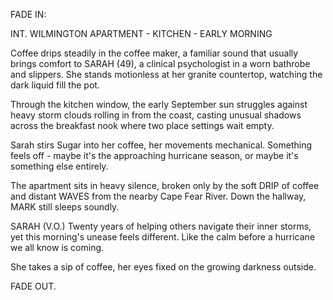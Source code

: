 FADE IN:

INT. WILMINGTON APARTMENT - KITCHEN - EARLY MORNING

Coffee drips steadily in the coffee maker, a familiar sound that usually brings comfort to SARAH (49), a clinical psychologist in a worn bathrobe and slippers. She stands motionless at her granite countertop, watching the dark liquid fill the pot.

Through the kitchen window, the early September sun struggles against heavy storm clouds rolling in from the coast, casting unusual shadows across the breakfast nook where two place settings wait empty.

Sarah stirs Sugar into her coffee, her movements mechanical. Something feels off - maybe it's the approaching hurricane season, or maybe it's something else entirely.

The apartment sits in heavy silence, broken only by the soft DRIP of coffee and distant WAVES from the nearby Cape Fear River. Down the hallway, MARK still sleeps soundly.

SARAH (V.O.)
Twenty years of helping others navigate their inner storms, yet this morning's unease feels different. Like the calm before a hurricane we all know is coming.

She takes a sip of coffee, her eyes fixed on the growing darkness outside.

FADE OUT.